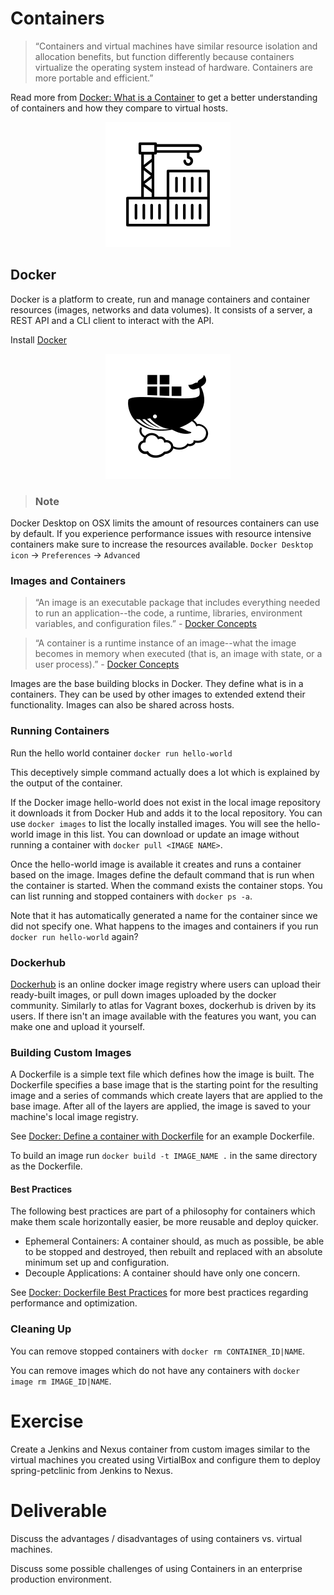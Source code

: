 # Containers

>&ldquo;Containers and virtual machines have similar resource isolation and allocation benefits, but function differently because containers virtualize the operating system instead of hardware. Containers are more portable and efficient.&rdquo;

Read more from [Docker: What is a Container](https://www.docker.com/resources/what-container) to get a better understanding of containers and how they compare to virtual hosts.

<center>

![](img2/containers.svg ':size=125px')

</center>

## Docker

Docker is a platform to create, run and manage containers and container resources (images, networks and data volumes). It consists of a server, a REST API and a CLI client to interact with the API.

Install [Docker](https://docs.docker.com/install)

<center>

![](img2/cloud_docker.svg ':size=125px')

</center>

> ### Note
Docker Desktop on OSX limits the amount of resources containers can use by default. If you experience performance issues with resource intensive containers make sure to increase the resources available. `Docker Desktop icon` -> `Preferences` -> `Advanced`

### Images and Containers
>&ldquo;An image is an executable package that includes everything needed to run an application--the code, a runtime, libraries, environment variables, and configuration files.&rdquo; - [Docker Concepts](https://docs.docker.com/get-started/#docker-concepts)

>&ldquo;A container is a runtime instance of an image--what the image becomes in memory when executed (that is, an image with state, or a user process).&rdquo; - [Docker Concepts](https://docs.docker.com/get-started/#docker-concepts)

Images are the base building blocks in Docker. They define what is in a containers. They can be used by other images to extended extend their functionality. Images can also be shared across hosts.

### Running Containers

Run the hello world container `docker run hello-world`

This deceptively simple command actually does a lot which is explained by the output of the container.

If the Docker image hello-world does not exist in the local image repository it downloads it from Docker Hub and adds it to the local repository. You can use `docker images` to list the locally installed images. You will see the hello-world image in this list. You can download or update an image without running a container with `docker pull <IMAGE NAME>`.

Once the hello-world image is available it creates and runs a container based on the image. Images define the default command that is run when the container is started. When the command exists the container stops. You can list running and stopped containers with `docker ps -a`.

Note that it has automatically generated a name for the container since we did not specify one. What happens to the images and containers if you run `docker run hello-world` again?

### Dockerhub

[Dockerhub](https://hub.docker.com/) is an online docker image registry where users can upload their ready-built images, or pull down images uploaded by the docker community. Similarly to atlas for Vagrant boxes, dockerhub is driven by its users. If there isn't an image available with the features you want, you can make one and upload it yourself.

### Building Custom Images

A Dockerfile is a simple text file which defines how the image is built. The Dockerfile specifies a base image that is the starting point for the resulting image and a series of commands which create layers that are applied to the base image. After all of the layers are applied, the image is saved to your machine's local image registry.

See [Docker: Define a container with Dockerfile](https://docs.docker.com/get-started/part2/#define-a-container-with-dockerfile) for an example Dockerfile.

To build an image run `docker build -t IMAGE_NAME .` in the same directory as the Dockerfile.

#### Best Practices

The following best practices are part of a philosophy for containers which make them scale horizontally easier, be more reusable and deploy quicker.

 - Ephemeral Containers: A container should, as much as possible, be able to be stopped and destroyed, then rebuilt and replaced with an absolute minimum set up and configuration.
 - Decouple Applications: A container should have only one concern.

See [Docker: Dockerfile Best Practices](https://docs.docker.com/develop/develop-images/dockerfile_best-practices/) for more best practices regarding performance and optimization.

### Cleaning Up

You can remove stopped containers with `docker rm CONTAINER_ID|NAME`.

You can remove images which do not have any containers with `docker image rm IMAGE_ID|NAME`.

# Exercise

Create a Jenkins and Nexus container from custom images similar to the virtual machines you created using VirtialBox and configure them to deploy spring-petclinic from Jenkins to Nexus.

# Deliverable

Discuss the advantages / disadvantages of using containers vs. virtual machines.

Discuss some possible challenges of using Containers in an enterprise production environment.
